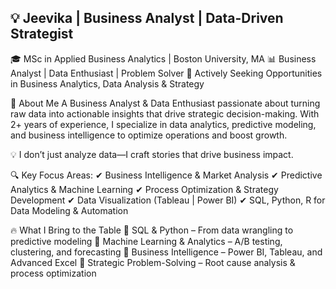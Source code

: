 ## 💡 Jeevika | Business Analyst | Data-Driven Strategist

🎓 MSc in Applied Business Analytics | Boston University, MA
📊 Business Analyst | Data Enthusiast | Problem Solver
📍 Actively Seeking Opportunities in Business Analytics, Data Analysis & Strategy

🚀 About Me
A Business Analyst & Data Enthusiast passionate about turning raw data into actionable insights that drive strategic decision-making. With 2+ years of experience, I specialize in data analytics, predictive modeling, and business intelligence to optimize operations and boost growth.

💡 I don’t just analyze data—I craft stories that drive business impact.

🔍 Key Focus Areas:
✔ Business Intelligence & Market Analysis
✔ Predictive Analytics & Machine Learning
✔ Process Optimization & Strategy Development
✔ Data Visualization (Tableau | Power BI)
✔ SQL, Python, R for Data Modeling & Automation

🔥 What I Bring to the Table
🔹 SQL & Python – From data wrangling to predictive modeling
🔹 Machine Learning & Analytics – A/B testing, clustering, and forecasting
🔹 Business Intelligence – Power BI, Tableau, and Advanced Excel
🔹 Strategic Problem-Solving – Root cause analysis & process optimization
